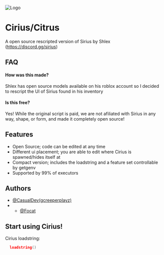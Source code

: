
![Logo](https://media.discordapp.net/attachments/956813816736391198/980481411364560966/e9585f08a75be5ee6af0441432cc1ca0.png?width=250&height=250)


# Cirius/Citrus
A open source rescripted version of Sirius by Shlex (https://discord.gg/sirius)


## FAQ

#### How was this made? 

Shlex has open source models available on his roblox account so I decided to rescript the UI of Sirius found in his inventory

#### Is this free?

Yes! While the original script is paid, we are not afiliated with Sirius in any way, shape, or form, and made it completely open source! 


## Features

- Open Source; code can be edited at any time
- Different ui placement; you are able to edit where Cirius is spawned/hides itself at
- Compact version; includes the loadstring and a feature set controllable by getgenv
- Supported by 99% of executors


## Authors

- [@CasualDev(gcreeperplayz)](https://www.github.com/gcreeperplayz)
- - [@Focat](https://www.github.com/code1tech)


## Start using Cirius!

Cirius loadstring:

```lua
  loadstring()
```

